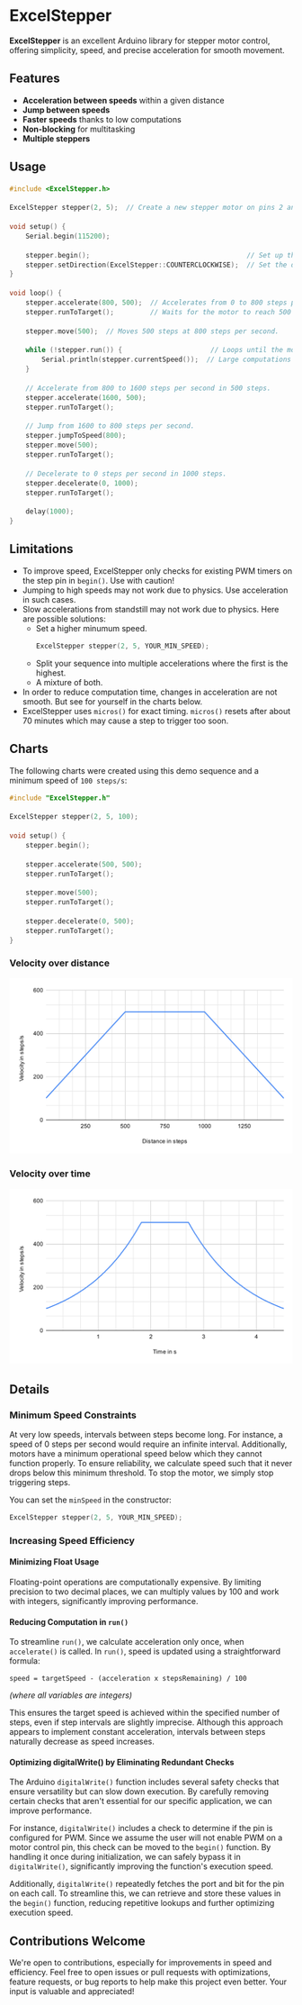 # ExcelStepper

**ExcelStepper** is an excellent Arduino library for stepper motor control, offering simplicity, speed, and precise acceleration for smooth movement.


## Features
- **Acceleration between speeds** within a given distance
- **Jump between speeds**
- **Faster speeds** thanks to low computations
- **Non-blocking** for multitasking
- **Multiple steppers**


## Usage
``` cpp
#include <ExcelStepper.h>

ExcelStepper stepper(2, 5);  // Create a new stepper motor on pins 2 and 5.

void setup() {
    Serial.begin(115200);

    stepper.begin();                                       // Set up the stepper motor.
    stepper.setDirection(ExcelStepper::COUNTERCLOCKWISE);  // Set the direction of the motor.
}

void loop() {
    stepper.accelerate(800, 500);  // Accelerates from 0 to 800 steps per second in 500 steps.
    stepper.runToTarget();         // Waits for the motor to reach 500 steps.

    stepper.move(500);  // Moves 500 steps at 800 steps per second.

    while (!stepper.run()) {                      // Loops until the motor has reached the target position.
        Serial.println(stepper.currentSpeed());  // Large computations like serial prints may slow down the motor.
    }

    // Accelerate from 800 to 1600 steps per second in 500 steps.
    stepper.accelerate(1600, 500);
    stepper.runToTarget();

    // Jump from 1600 to 800 steps per second.
    stepper.jumpToSpeed(800);
    stepper.move(500);
    stepper.runToTarget();

    // Decelerate to 0 steps per second in 1000 steps.
    stepper.decelerate(0, 1000);
    stepper.runToTarget();

    delay(1000);
}
```

## Limitations
- To improve speed, ExcelStepper only checks for existing PWM timers on the step pin in `begin()`. Use with caution!
- Jumping to high speeds may not work due to physics. Use acceleration in such cases.
- Slow accelerations from standstill may not work due to physics. Here are possible solutions:
    - Set a higher minumum speed.
        ``` cpp
        ExcelStepper stepper(2, 5, YOUR_MIN_SPEED);
        ```
    - Split your sequence into multiple accelerations where the first is the highest.
    - A mixture of both.
- In order to reduce computation time, changes in acceleration are not smooth. But see for yourself in the charts below.
- ExcelStepper uses `micros()` for exact timing. `micros()` resets after about 70 minutes which may cause a step to trigger too soon.

## Charts
The following charts were created using this demo sequence and a minimum speed of `100 steps/s`:
``` cpp
#include "ExcelStepper.h"

ExcelStepper stepper(2, 5, 100);

void setup() {
    stepper.begin();

    stepper.accelerate(500, 500);
    stepper.runToTarget();

    stepper.move(500);
    stepper.runToTarget();

    stepper.decelerate(0, 500);
    stepper.runToTarget();
}
```
### Velocity over distance
![Stepper Motor Control Chart](images/v_over_d.svg)

### Velocity over time
![Stepper Motor Control Chart](images/v_over_t.svg)

## Details

### Minimum Speed Constraints
At very low speeds, intervals between steps become long. For instance, a speed of 0 steps per second would require an infinite interval. Additionally, motors have a minimum operational speed below which they cannot function properly. To ensure reliability, we calculate speed such that it never drops below this minimum threshold. To stop the motor, we simply stop triggering steps.

You can set the `minSpeed` in the constructor:
``` cpp
ExcelStepper stepper(2, 5, YOUR_MIN_SPEED);
```

### Increasing Speed Efficiency
#### Minimizing Float Usage
Floating-point operations are computationally expensive. By limiting precision to two decimal places, we can multiply values by 100 and work with integers, significantly improving performance.

#### Reducing Computation in `run()`
To streamline `run()`, we calculate acceleration only once, when `accelerate()` is called. In `run()`, speed is updated using a straightforward formula:
```
speed = targetSpeed - (acceleration x stepsRemaining) / 100
```
*(where all variables are integers)*

This ensures the target speed is achieved within the specified number of steps, even if step intervals are slightly imprecise. Although this approach appears to implement constant acceleration, intervals between steps naturally decrease as speed increases.

#### Optimizing digitalWrite() by Eliminating Redundant Checks
The Arduino `digitalWrite()` function includes several safety checks that ensure versatility but can slow down execution. By carefully removing certain checks that aren't essential for our specific application, we can improve performance.

For instance, `digitalWrite()` includes a check to determine if the pin is configured for PWM. Since we assume the user will not enable PWM on a motor control pin, this check can be moved to the `begin()` function. By handling it once during initialization, we can safely bypass it in `digitalWrite()`, significantly improving the function's execution speed.

Additionally, `digitalWrite()` repeatedly fetches the port and bit for the pin on each call. To streamline this, we can retrieve and store these values in the `begin()` function, reducing repetitive lookups and further optimizing execution speed.

## Contributions Welcome

We're open to contributions, especially for improvements in speed and efficiency. Feel free to open issues or pull requests with optimizations, feature requests, or bug reports to help make this project even better. Your input is valuable and appreciated!